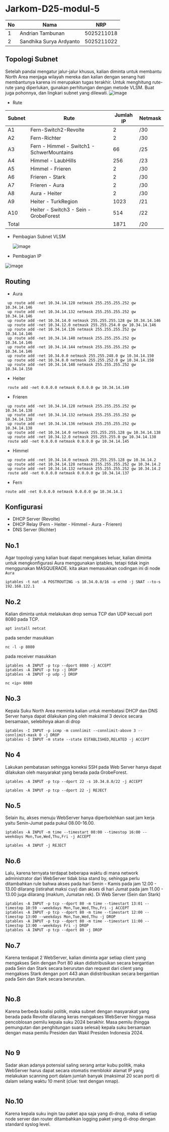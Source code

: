 # Jarkom-D25-modul-5

| **No** | **Nama** | **NRP** | 
| ------------- | ------------- | --------- |
| 1 | Andrian Tambunan  | 5025211018 | 
| 2 | Sandhika Surya Ardyanto | 5025211022 |

## Topologi Subnet
Setelah pandai mengatur jalur-jalur khusus, kalian diminta untuk membantu North Area menjaga wilayah mereka dan kalian dengan senang hati membantunya karena ini merupakan tugas terakhir. Untuk menghitung rute-rute yang diperlukan, gunakan perhitungan dengan metode VLSM. Buat juga pohonnya, dan lingkari subnet yang dilewati.
![image](https://github.com/AndrianTambunan/Jarkom-D25-modul-5/blob/main/subnet.png)
- Rute

| **Subnet** | **Rute** | **Jumlah IP** | **Netmask** |
| -------- | ------ | --------- | -------- |
| A1 | Fern-Switch2-Revolte | 2 | /30 |
| A2 | Fern-Richter | 2 | /30 | 
| A3 | Fern - Himmel - Switch1 - SchwerMountains | 66 | /25 |
| A4 | Himmel - LaubHills | 256 | /23 |
| A5 | Himmel - Frieren | 2 | /30 |
| A6 | Frieren - Stark | 2 | /30 |
| A7 | Frieren - Aura | 2 | /30 |
| A8 | Aura - Heiter | 2 | /30 |
| A9 | Heiter - TurkRegion | 1023 | /21 |
| A10 | Heiter - Switch3 - Sein - GrobeForest | 514 | /22 |
| Total |  | 1871 | /20 |

- Pembagian Subnet VLSM
  
  ![image](https://github.com/AndrianTambunan/Jarkom-D25-modul-5/blob/main/vlsm.png)

- Pembagian IP

![image](https://github.com/AndrianTambunan/Jarkom-D25-modul-5/assets/100081922/576c1eb7-1347-47b5-928d-84dfa3bc003c)

## Routing
- Aura
```
 up route add -net 10.34.14.128 netmask 255.255.255.252 gw 10.34.14.146
 up route add -net 10.34.14.132 netmask 255.255.255.252 gw 10.34.14.146
 up route add -net 10.34.14.0 netmask 255.255.255.128 gw 10.34.14.146
 up route add -net 10.34.12.0 netmask 255.255.254.0 gw 10.34.14.146
 up route add -net 10.34.14.136 netmask 255.255.255.252 gw 10.34.14.146
 up route add -net 10.34.14.140 netmask 255.255.255.252 gw 10.34.14.146
 up route add -net 10.34.14.144 netmask 255.255.255.252 gw 10.34.14.146
 up route add -net 10.34.0.0 netmask 255.255.248.0 gw 10.34.14.150
 up route add -net 10.34.8.0 netmask 255.255.252.0 gw 10.34.14.150
 up route add -net 10.34.14.148 netmask 255.255.255.252 gw 10.34.14.150
```
- Heiter
```
 route add -net 0.0.0.0 netmask 0.0.0.0 gw 10.34.14.149
```
- Frieren
```
 up route add -net 10.34.14.128 netmask 255.255.255.252 gw 10.34.14.138
 up route add -net 10.34.14.132 netmask 255.255.255.252 gw 10.34.14.138
 up route add -net 10.34.14.136 netmask 255.255.255.252 gw 10.34.14.138
 up route add -net 10.34.14.0 netmask 255.255.255.128 gw 10.34.14.138
 up route add -net 10.34.12.0 netmask 255.255.255.0 gw 10.34.14.138
 route add -net 0.0.0.0 netmask 0.0.0.0 gw 10.34.14.145
```
- Himmel
```
 up route add -net 10.34.14.0 netmask 255.255.255.128 gw 10.34.14.2
 up route add -net 10.34.14.128 netmask 255.255.255.252 gw 10.34.14.2
 up route add -net 10.34.14.132 netmask 255.255.255.252 gw 10.34.14.2
 route add -net 0.0.0.0 netmask 0.0.0.0 gw 10.34.14.137
```
- Fern
```
route add -net 0.0.0.0 netmask 0.0.0.0 gw 10.34.14.1
```

## Konfigurasi
- DHCP Server (Revolte)
- DHCP Relay (Fern - Heiter - Himmel - Aura - Frieren)
- DNS Server (Richter)

## No.1
Agar topologi yang kalian buat dapat mengakses keluar, kalian diminta untuk mengkonfigurasi Aura menggunakan iptables, tetapi tidak ingin menggunakan MASQUERADE. kita akan memasukkan codingan ini di node `Aura`
```
iptables -t nat -A POSTROUTING -s 10.34.0.0/16 -o eth0 -j SNAT --to-s 192.168.122.1
```

## No.2
Kalian diminta untuk melakukan drop semua TCP dan UDP kecuali port 8080 pada TCP.
```
apt install netcat
```
pada sender masukkan
```
nc -l -p 8080
```
pada receiver masukkan
```
iptables -A INPUT -p tcp --dport 8080 -j ACCEPT
iptables -A INPUT -p tcp -j DROP
iptables -A INPUT -p udp -j DROP

nc <ip> 8080
```

## No.3
Kepala Suku North Area meminta kalian untuk membatasi DHCP dan DNS Server hanya dapat dilakukan ping oleh maksimal 3 device secara bersamaan, selebihnya akan di drop
```
iptables -I INPUT -p icmp -m connlimit --connlimit-above 3 --connlimit-mask 0 -j DROP
iptables -I INPUT -m state --state ESTABLISHED,RELATED -j ACCEPT
```

## No 4
Lakukan pembatasan sehingga koneksi SSH pada Web Server hanya dapat dilakukan oleh masyarakat yang berada pada GrobeForest.
```
iptables -A INPUT -p tcp --dport 22 -s 10.34.8.0/22 -j ACCEPT

iptables -A INPUT -p tcp --dport 22 -j REJECT
```

## No.5
Selain itu, akses menuju WebServer hanya diperbolehkan saat jam kerja yaitu Senin-Jumat pada pukul 08.00-16.00.
```
iptables -A INPUT -m time --timestart 08:00 --timestop 16:00 --weekdays Mon,Tue,Wed,Thu,Fri -j ACCEPT

iptables -A INPUT -j REJECT
```

## No.6
Lalu, karena ternyata terdapat beberapa waktu di mana network administrator dari WebServer tidak bisa stand by, sehingga perlu ditambahkan rule bahwa akses pada hari Senin - Kamis pada jam 12.00 - 13.00 dilarang (istirahat maksi cuy) dan akses di hari Jumat pada jam 11.00 - 13.00 juga dilarang (maklum, Jumatan rek).
Di Web Server (Sein dan Stark)
```
iptables -A INPUT -p tcp --dport 80 -m time --timestart 13:01 --timestop 10:59 --weekdays Mon,Tue,Wed,Thu,Fri -j ACCEPT
iptables -A INPUT -p tcp --dport 80 -m time --timestart 12:00 --timestop 13:00 --weekdays Mon,Tue,Wed,Thu -j DROP
iptables -A INPUT -p tcp --dport 80 -m time --timestart 11:00 --timestop 13:00 --weekdays Fri -j DROP
iptables -A INPUT -p tcp --dport 80 -j DROP
```

## No.7
Karena terdapat 2 WebServer, kalian diminta agar setiap client yang mengakses Sein dengan Port 80 akan didistribusikan secara bergantian pada Sein dan Stark secara berurutan dan request dari client yang mengakses Stark dengan port 443 akan didistribusikan secara bergantian pada Sein dan Stark secara berurutan.
```
```

## No.8
Karena berbeda koalisi politik, maka subnet dengan masyarakat yang berada pada Revolte dilarang keras mengakses WebServer hingga masa pencoblosan pemilu kepala suku 2024 berakhir. Masa pemilu (hingga pemungutan dan penghitungan suara selesai) kepala suku bersamaan dengan masa pemilu Presiden dan Wakil Presiden Indonesia 2024.
```
```

## No 9
Sadar akan adanya potensial saling serang antar kubu politik, maka WebServer harus dapat secara otomatis memblokir alamat IP yang melakukan scanning port dalam jumlah banyak (maksimal 20 scan port) di dalam selang waktu 10 menit (clue: test dengan nmap).
```
```

## No.10
Karena kepala suku ingin tau paket apa saja yang di-drop, maka di setiap node server dan router ditambahkan logging paket yang di-drop dengan standard syslog level.
```
```







